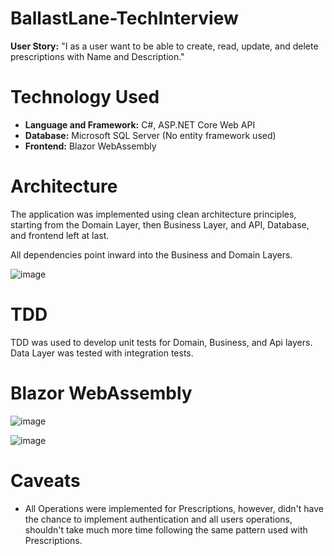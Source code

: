 # BallastLane-TechInterview

**User Story:** "I as a user want to be able to create, read, update, and delete prescriptions with Name and Description."

# Technology Used

- **Language and Framework:** C#, ASP.NET Core Web API
- **Database:** Microsoft SQL Server (No entity framework used)
- **Frontend:** Blazor WebAssembly

# Architecture

The application was implemented using clean architecture principles, starting from the Domain Layer, then Business Layer, and API, Database, and frontend left at last.

All dependencies point inward into the Business and Domain Layers.

![image](https://github.com/andritogv/BallastLane-TechInterview/assets/13070989/cdecdbde-d5b2-4984-9720-14ebbc4e25b2)

# TDD
TDD was used to develop unit tests for Domain, Business, and Api layers.
Data Layer was tested with integration tests.

# Blazor WebAssembly

![image](https://github.com/andritogv/BallastLane-TechInterview/assets/13070989/a9807524-678b-41e5-ae09-be1c33bbebd8)

![image](https://github.com/andritogv/BallastLane-TechInterview/assets/13070989/27f2edd9-2396-45ff-8d42-ec1d216005c0)

# Caveats
- All Operations were implemented for Prescriptions, however, didn't have the chance to implement authentication and all users operations, shouldn't take much more time following the same pattern used with Prescriptions.
